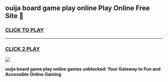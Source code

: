 
## ouija board game play online Play Online Free Site 👋
<h3>
<a href="https://download.freeplayer.one?title=ouija_board_game_play_online&ref=21F">CLICK TO PLAY</a></h3>
<hr>

<h3>
<a href="https://download.freeplayer.one?title=ouija_board_game_play_online&ref=21F">CLICK 2 PLAY</a>
  
</h3>

<a href="https://download.freeplayer.one?title=ouija_board_game_play_online&ref=21F"><img src="https://cdnb.artstation.com/p/assets/images/images/032/539/853/original/anto-thomas-button-gif.gif"></a>


**ouija board game play online games unblocked: Your Gateway to Fun and Accessible Online Gaming**
